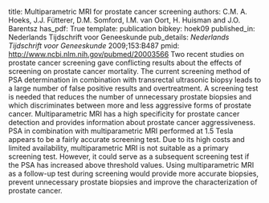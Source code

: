 title: Multiparametric MRI for prostate cancer screening
authors: C.M. A. Hoeks, J.J. Fütterer, D.M. Somford, I.M. van Oort, H. Huisman and J.O. Barentsz
has_pdf: True
template: publication
bibkey: hoek09
published_in: Nederlands Tijdschrift voor Geneeskunde
pub_details: <i>Nederlands Tijdschrift voor Geneeskunde</i> 2009;153:B487
pmid: http://www.ncbi.nlm.nih.gov/pubmed/20003566
Two recent studies on prostate cancer screening gave conflicting results about the effects of screening on prostate cancer mortality. The current screening method of PSA determination in combination with transrectal ultrasonic biopsy leads to a large number of false positive results and overtreatment. A screening test is needed that reduces the number of unnecessary prostate biopsies and which discriminates between more and less aggressive forms of prostate cancer. Multiparametric MRI has a high specificity for prostate cancer detection and provides information about prostate cancer aggressiveness. PSA in combination with multiparametric MRI performed at 1.5 Tesla appears to be a fairly accurate screening test. Due to its high costs and limited availability, multiparametric MRI is not suitable as a primary screening test. However, it could serve as a subsequent screening test if the PSA has increased above threshold values. Using multiparametric MRI as a follow-up test during screening would provide more accurate biopsies, prevent unnecessary prostate biopsies and improve the characterization of prostate cancer.

